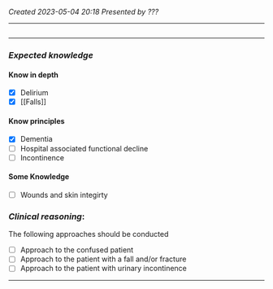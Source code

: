 *Created 2023-05-04 20:18*
*Presented by ???*

---
```toc
```
---

### *Expected knowledge*
#### Know in depth
- [x] Delirium
- [x] [[Falls]]

#### Know principles
- [x] Dementia
- [ ] Hospital associated functional decline
- [ ] Incontinence

#### Some Knowledge
- [ ] Wounds and skin integirty

### *Clinical reasoning*:
The following approaches should be conducted
- [ ] Approach to the confused patient
- [ ] Approach to the patient with a fall and/or fracture
- [ ] Approach to the patient with urinary incontinence

---